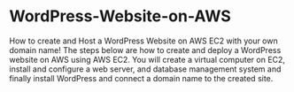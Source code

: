 # WordPress-Website-on-AWS
How to create and Host a WordPress Website on AWS EC2 with your own domain name!   The steps below are how to create and deploy a WordPress website on AWS using AWS EC2.   You will create a virtual computer on EC2, install and configure a web server, and database management system and finally install WordPress and connect a domain name to the created site.
